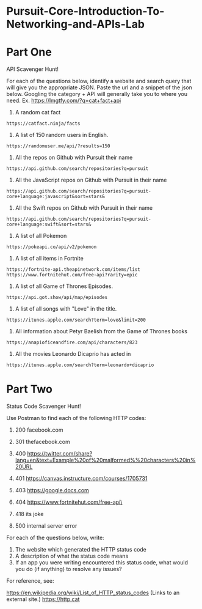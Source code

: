 # Pursuit-Core-Introduction-To-Networking-and-APIs-Lab

# Part One

API Scavenger Hunt!

For each of the questions below, identify a website and search query that will give you the appropriate JSON.  Paste the url and a snippet of the json below.  Googling the category + API will generally take you to where you need.  Ex. https://lmgtfy.com/?q=cat+fact+api

1. A random cat fact
```
https://catfact.ninja/facts
```

1. A list of 150 random users in English.
```
https://randomuser.me/api/?results=150
```

1. All the repos on Github with Pursuit their name
```
https://api.github.com/search/repositories?q=pursuit
```

1. All the JavaScript repos on Github with Pursuit in their name
```
https://api.github.com/search/repositories?q=pursuit-core+language:javascript&sort=stars&
```

1. All the Swift repos on Github with Pursuit in their name
```
https://api.github.com/search/repositories?q=pursuit-core+language:swift&sort=stars&
```
1. A list of all Pokemon
```
https://pokeapi.co/api/v2/pokemon
```
1. A list of all items in Fortnite
```
https://fortnite-api.theapinetwork.com/items/list
https://www.fortnitehut.com/free-api?rarity=epic
```

1. A list of all Game of Thrones Episodes.
```
https://api.got.show/api/map/episodes
```

1. A list of all songs with "Love" in the title.
```
https://itunes.apple.com/search?term=love&limit=200
```
1. All information about Petyr Baelish from the Game of Thrones books
```
https://anapioficeandfire.com/api/characters/823
```

1. All the movies Leonardo Dicaprio has acted in
```
https://itunes.apple.com/search?term=leonardo+dicaprio
```

# Part Two

Status Code Scavenger Hunt!

Use Postman to find each of the following HTTP codes:


1. 200
facebook.com
1. 301
thefacebook.com
1. 400
https://twitter.com/share?lang=en&text=Example%20of%20malformed%%20characters%20in%20URL
1. 401
https://canvas.instructure.com/courses/1705731

1. 403
https://google.docs.com
1. 404
https://www.fortnitehut.com/free-api\
1. 418
its joke
1. 500
internal server error


For each of the questions below, write:

1. The website which generated the HTTP status code
2. A description of what the status code means
3. If an app you were writing encountered this status code, what would you do (if anything) to resolve any issues?


For reference, see:

https://en.wikipedia.org/wiki/List_of_HTTP_status_codes (Links to an external site.)
https://http.cat



